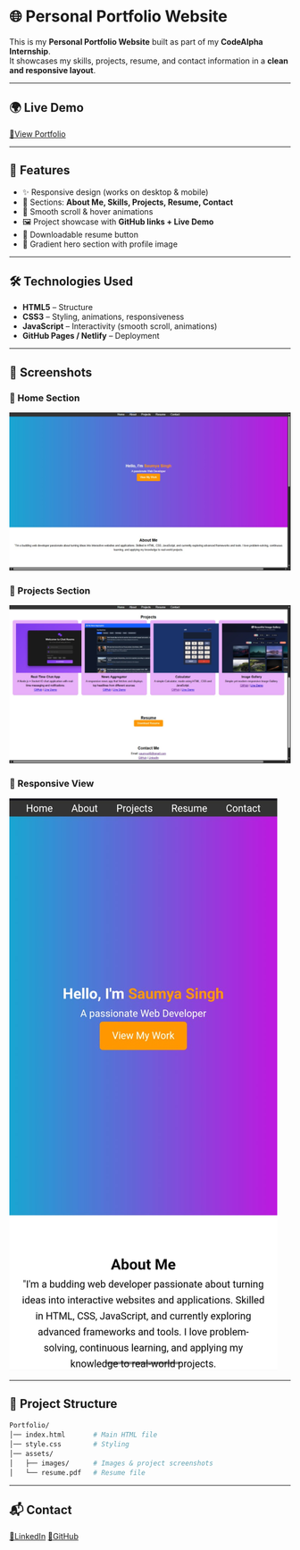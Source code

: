 # 🌐 Personal Portfolio Website  

This is my **Personal Portfolio Website** built as part of my **CodeAlpha Internship**.  
It showcases my skills, projects, resume, and contact information in a **clean and responsive layout**.  

---

## 🌍 Live Demo

[🔗View Portfolio](https://saumya-singh-1.github.io/Portfolio_CodeAlpha/)

---
## 🚀 Features  

- ✨ Responsive design (works on desktop & mobile)  
- 📌 Sections: **About Me, Skills, Projects, Resume, Contact**  
- 🎨 Smooth scroll & hover animations  
- 🖼️ Project showcase with **GitHub links + Live Demo**  
- 📄 Downloadable resume button  
- 🌈 Gradient hero section with profile image  

---

## 🛠️ Technologies Used  

- **HTML5** – Structure  
- **CSS3** – Styling, animations, responsiveness  
- **JavaScript** – Interactivity (smooth scroll, animations)  
- **GitHub Pages / Netlify** – Deployment  

---

## 📸 Screenshots  

### 🔹 Home Section  
![Home](assets/images/homesection.jpg)  

### 🔹 Projects Section  
![Projects](assets/images/projectsection.jpg)  

### 🔹 Responsive View  
![Mobile](assets/images/resview.jpg)  

---

## 📂 Project Structure  

```bash
Portfolio/
│── index.html       # Main HTML file
│── style.css        # Styling
│── assets/
│   ├── images/      # Images & project screenshots
│   └── resume.pdf   # Resume file
```
---

## 📬 Contact

[🔗LinkedIn](https://www.linkedin.com/in/saumya-singh-0256b5378/)
[🔗GitHub](https://github.com/saumya-singh-1)    
